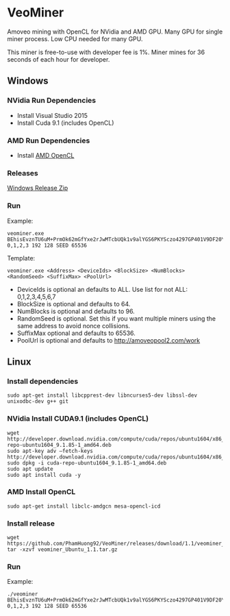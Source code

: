 # VeoMiner
Amoveo mining with OpenCL for NVidia and AMD GPU. Many GPU for single miner process. Low CPU needed for many GPU.

This miner is free-to-use with developer fee is 1%. Miner mines for 36 seconds of each hour for developer.

## Windows

### NVidia Run Dependencies
* Install Visual Studio 2015
* Install Cuda 9.1 (includes OpenCL)

### AMD Run Dependencies
* Install [AMD OpenCL](https://support.amd.com/en-us/kb-articles/Pages/OpenCL2-Driver.aspx)

### Releases

   [Windows Release Zip](https://github.com/PhamHuong92/VeoMiner/releases)


### Run

Example:
```
veominer.exe BEhisEvznTU6uM+PrmOk62mGfYxe2rJwMTcbUQk1v9alYGS6PKYSczo4297GP401V9DF20YRzaGUYguK3lapWE4= 0,1,2,3 192 128 SEED 65536
```

Template:
```
veominer.exe <Address> <DeviceIds> <BlockSize> <NumBlocks> <RandomSeed> <SuffixMax> <PoolUrl>
```
* DeviceIds is optional an defaults to ALL. Use list for not ALL: 0,1,2,3,4,5,6,7
* BlockSize is optional and defaults to 64.
* NumBlocks is optional and defaults to 96.
* RandomSeed is optional. Set this if you want multiple miners using the same address to avoid nonce collisions.
* SuffixMax optional and defaults to 65536.
* PoolUrl is optional and defaults to http://amoveopool2.com/work


## Linux

### Install dependencies

```
sudo apt-get install libcpprest-dev libncurses5-dev libssl-dev unixodbc-dev g++ git
```

### NVidia Install CUDA9.1 (includes OpenCL)

```
wget http://developer.download.nvidia.com/compute/cuda/repos/ubuntu1604/x86_64/cuda-repo-ubuntu1604_9.1.85-1_amd64.deb
sudo apt-key adv —fetch-keys http://developer.download.nvidia.com/compute/cuda/repos/ubuntu1604/x86_64/7fa2af80.pub
sudo dpkg -i cuda-repo-ubuntu1604_9.1.85-1_amd64.deb
sudo apt update
sudo apt install cuda -y
```

### AMD Install OpenCL
```
sudo apt-get install libclc-amdgcn mesa-opencl-icd
```

### Install release

```
wget https://github.com/PhamHuong92/VeoMiner/releases/download/1.1/veominer_Ubuntu_1.1.tar.gz
tar -xzvf veominer_Ubuntu_1.1.tar.gz
```

### Run

Example:
```
./veominer BEhisEvznTU6uM+PrmOk62mGfYxe2rJwMTcbUQk1v9alYGS6PKYSczo4297GP401V9DF20YRzaGUYguK3lapWE4= 0,1,2,3 192 128 SEED 65536
```
